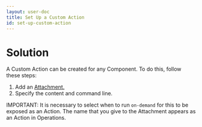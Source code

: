 ```yaml
---
layout: user-doc
title: Set Up a Custom Action
id: set-up-custom-action
---
```


# Solution

A Custom Action can be created for any Component. To do this, follow these steps:


1. Add an <a href="/user/references/#attachments">Attachment.</a>
2. Specify the content and command line.

IMPORTANT: It is necessary to select when to run `on-demand` for this to be exposed as an Action. The name that you give to the Attachment appears as an Action in Operations.



